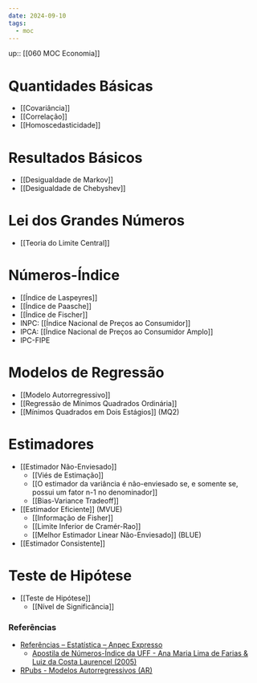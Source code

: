 ```yaml
---
date: 2024-09-10
tags:
  - moc
---
```

up:: [[060 MOC Economia]]

# Quantidades Básicas
- [[Covariância]]
- [[Correlação]]
- [[Homoscedasticidade]]

# Resultados Básicos
- [[Desigualdade de Markov]]
- [[Desigualdade de Chebyshev]]

# Lei dos Grandes Números
- [[Teoria do Limite Central]]

# Números-Índice
- [[Índice de Laspeyres]]
- [[Índice de Paasche]]
- [[Índice de Fischer]]
- INPC: [[Índice Nacional de Preços ao Consumidor]]
- IPCA: [[Índice Nacional de Preços ao Consumidor Amplo]]
- IPC-FIPE

# Modelos de Regressão
- [[Modelo Autorregressivo]]
- [[Regressão de Mínimos Quadrados Ordinária]]
- [[Mínimos Quadrados em Dois Estágios]] (MQ2)

# Estimadores
- [[Estimador Não-Enviesado]]
	- [[Viés de Estimação]]
	- [[O estimador da variância é não-enviesado se, e somente se, possui um fator n-1 no denominador]]
	- [[Bias-Variance Tradeoff]]
- [[Estimador Eficiente]] (MVUE)
	- [[Informação de Fisher]]
	- [[Limite Inferior de Cramér-Rao]]
	- [[Melhor Estimador Linear Não-Enviesado]] (BLUE)
- [[Estimador Consistente]]

# Teste de Hipótese
- [[Teste de Hipótese]]
	- [[Nível de Significância]]


### Referências
- [Referências – Estatística – Anpec Expresso](https://anpecexpresso.com/2018/12/12/referencias-estatistica/)
	- [Apostila de Números-Índice da UFF - Ana Maria Lima de Farias & Luiz da Costa Laurencel (2005)](https://anpecexpresso.com/wp-content/uploads/2018/12/nc3bameros-c3adndice.pdf) 
- [RPubs - Modelos Autorregressivos (AR)](https://rpubs.com/hudsonchavs/modeloar)